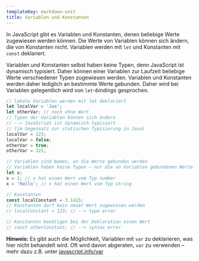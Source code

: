 ```yaml
---
templateKey: markdown-unit
title: Variablen und Konstanten
---
```


In JavaScript gibt es Variablen und Konstanten, denen beliebige Werte zugewiesen werden
können. Die Werte von Variablen können sich ändern, die von Konstanten nicht.
Variablen werden mit `let` und Konstanten mit `const` deklariert.

Variablen und Konstanten selbst haben keine Typen, denn JavaScript ist dynamisch
typisiert. Daher können einer Variablen zur Laufzeit beliebige Werte verschiedener
Typen zugewiesen werden. Variablen und Konstanten werden daher lediglich an
bestimmte Werte gebunden. Daher wird bei Variablen gelegentlich wird von
`let`-_bindings_ gesprochen.

```js
// lokale Variablen werden mit let deklariert
let localVar = 'Joe';
let otherVar; // noch ohne Wert
// Typen der Variablen können sich ändern
// --> JavaScript ist dynamisch typisiert
// (im Gegensatz zur statischen Typisierung in Java)
localVar = 123;
localVar = false;
otherVar = true;
otherVar = 321;

// Variablen sind Namen, an die Werte gebunden werden
// Variablen haben keine Typen — nur die an Variablen gebundenen Werte
let x;
x = 1; // x hat einen Wert vom Typ number
x = 'Hallo'; // x hat einen Wert vom Typ string

// Konstanten
const localConstant = 3.1415;
// Konstanten darf kein neuer Wert zugewiesen werden
// localConstant = 123; // --> type error

// Konstanten benötigen bei der Deklaration einen Wert
// const otherConstant; // --> syntax error
```

**Hinweis:** Es gibt auch die Möglichkeit, Variablen mit `var` zu deklarieren, was hier
nicht behandelt wird. Oft wird davon abgeraten, `var` zu verwenden – mehr dazu z.B. unter
[javascript.info/var](https://javascript.info/var)
